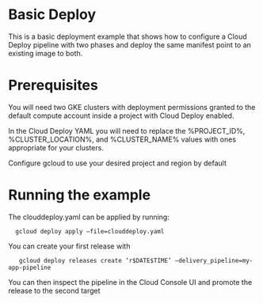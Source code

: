 # Basic Deploy
This is a basic deployment example that shows how to configure a Cloud Deploy pipeline with two phases and deploy the same manifest point to an existing image to both.

# Prerequisites 
You will need two GKE clusters with deployment permissions granted to the default compute account inside a project with Cloud Deploy enabled.

In the Cloud Deploy YAML you will need to replace the %PROJECT_ID%, %CLUSTER_LOCATION%, and %CLUSTER_NAME% values with ones appropriate for your clusters.

Configure gcloud to use your desired project and region by default

# Running the example

The clouddeploy.yaml can be applied by running:
```
  gcloud deploy apply –file=clouddeploy.yaml 
```

You can create your first release with
```
   gcloud deploy releases create ‘r$DATE$TIME’ –delivery_pipeline=my-app-pipeline
```
You can then inspect the pipeline in the Cloud Console UI and promote the release to the second target 
